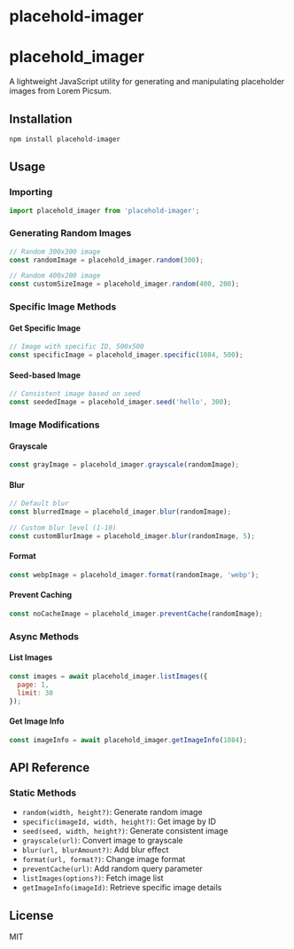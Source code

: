 # placehold-imager
# placehold_imager

A lightweight JavaScript utility for generating and manipulating placeholder images from Lorem Picsum.

## Installation

```bash
npm install placehold-imager
```

## Usage

### Importing
```javascript
import placehold_imager from 'placehold-imager';
```

### Generating Random Images
```javascript
// Random 300x300 image
const randomImage = placehold_imager.random(300);

// Random 400x200 image
const customSizeImage = placehold_imager.random(400, 200);
```

### Specific Image Methods

#### Get Specific Image
```javascript
// Image with specific ID, 500x500
const specificImage = placehold_imager.specific(1084, 500);
```

#### Seed-based Image
```javascript
// Consistent image based on seed
const seededImage = placehold_imager.seed('hello', 300);
```

### Image Modifications

#### Grayscale
```javascript
const grayImage = placehold_imager.grayscale(randomImage);
```

#### Blur
```javascript
// Default blur
const blurredImage = placehold_imager.blur(randomImage);

// Custom blur level (1-10)
const customBlurImage = placehold_imager.blur(randomImage, 5);
```

#### Format
```javascript
const webpImage = placehold_imager.format(randomImage, 'webp');
```

#### Prevent Caching
```javascript
const noCacheImage = placehold_imager.preventCache(randomImage);
```

### Async Methods

#### List Images
```javascript
const images = await placehold_imager.listImages({
  page: 1,
  limit: 30
});
```

#### Get Image Info
```javascript
const imageInfo = await placehold_imager.getImageInfo(1084);
```

## API Reference

### Static Methods
- `random(width, height?)`: Generate random image
- `specific(imageId, width, height?)`: Get image by ID
- `seed(seed, width, height?)`: Generate consistent image
- `grayscale(url)`: Convert image to grayscale
- `blur(url, blurAmount?)`: Add blur effect
- `format(url, format?)`: Change image format
- `preventCache(url)`: Add random query parameter
- `listImages(options?)`: Fetch image list
- `getImageInfo(imageId)`: Retrieve specific image details

## License
MIT